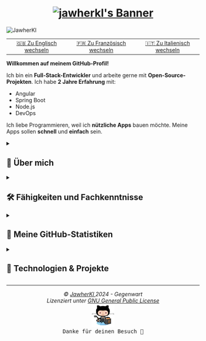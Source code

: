 <h1 align="center">
  <a href="https://git.io/typing-svg">
    <img src="https://readme-typing-svg.demolab.com?font=Fira+Code&pause=1000&center=true&vCenter=true&random=true&weight=700&size=25&duration=2000&pause=1000&color=0785fb&vCenter=true&random=false&width=500&height=30&lines=Hallo+zusammen%2C+ich+bin+Jawher+%F0%9F%91%8B%F0%9F%8F%BB;Ich+bin+Softwareingenieur+%F0%9F%91%A8%E2%80%8D%F0%9F%92%BB;Open-Source-Mitwirkender+%F0%9F%9A%A9" alt="jawherkl's Banner" />
  </a>
</h1>

<p align="left"> 
<img src="https://komarev.com/ghpvc/?username=JawherKl&label=Profile%20views&color=084777&style=flat" alt="JawherKl" /> 
</p>

<table>
    <tr>
    <td align="center">
      <a href="README.md">🇬🇧 Zu Englisch wechseln</a>
    </td>
    <td align="center">
      <a href="README_fr.md">🇫🇷 Zu Französisch wechseln</a>
    </td>
    <td align="center">
      <a href="README_it.md">🇮🇹 Zu Italienisch wechseln</a>
    </td>
  </tr>
</table>

**Willkommen auf meinem GitHub-Profil!**  

Ich bin ein **Full-Stack-Entwickler** und arbeite gerne mit **Open-Source-Projekten**. Ich habe **2 Jahre Erfahrung** mit:  
- Angular  
- Spring Boot  
- Node.js  
- DevOps  

Ich liebe Programmieren, weil ich **nützliche Apps** bauen möchte. Meine Apps sollen **schnell** und **einfach** sein.

<details close> 
  <summary><h2>🌟 Über mich</h2></summary> 

  - 💻 Ich spezialisiere mich auf JS, PHP und Java, aber ich erkunde auch gerne andere Technologien und Sprachen. 
  - 🚀 Ich bin immer begierig darauf, neue Dinge zu lernen und neue Herausforderungen anzunehmen. 
  - 🎓 Ich glaube an die Kraft des Wissensaustauschs und von Open Source. 
</details>

<details close> 
  <summary><h2>🛠️ Fähigkeiten und Fachkenntnisse</h2></summary>

  - **Backend:** Node.js, Express.js, NestJS, Go, Symfony. 
  - **Frontend:** Angular, HTML, SCSS, CSS, Bootstrap. 
  - **Programmiersprachen:** JavaScript, TypeScript, Php, Python, Go, C++. 
  - **Datenbanken:** PostgreSQL, MySQL, MongoDB, Firebase, SQLite. 
  - **Werkzeuge:** Git, Docker, K8s, Jenkins, Lens, Kafka, Redis, Argocd, Portainer, ELK-Stack, Grafana, Graylog, Prometheus. 
  - **Sprachen:** Englisch, Französisch, Deutsch, Italienisch und Arabisch.

  <img src="assets/devTools.png" alt="devTools"/> 
  <br><br> 
  💡 Ich gedeihe bei Herausforderungen und lerne gerne neue Technologien, um komplexe Probleme zu lösen. Ich gedeihe bei Herausforderungen und lerne gerne neue Technologien, um komplexe Probleme zu lösen. Ich bin immer bestrebt, an spannenden Projekten mitzuarbeiten und zur Tech-Community beizutragen.
</details> 

<details close>
  <summary><h2>🔭 Meine GitHub-Statistiken</h2></summary>
  <p align="center">
    <img src="https://github-readme-stats.vercel.app/api/top-langs/?username=JawherKl&layout=compact&theme=algolia&langs_count=20" alt="JawherKl"/>&nbsp;&nbsp;&nbsp;
    <img src="https://github-readme-stats.vercel.app/api?username=JawherKl&show_icons=true&locale=en&show=prs_merged,prs_merged_percentage&theme=algolia" alt="JawherKl"/>
    <br><br>
    <img src="https://github-profile-trophy.vercel.app/?username=JawherKl&theme=algolia&column=5&margin-w=15&margin-h=15" alt="JawherKl"/>
    <br><br>
    <img src="https://github-readme-streak-stats-git-main-davids-projects-ad77adcc.vercel.app/?user=JawherKl&theme=algolia&card_width=800" alt="JawherKl"/>
    <br><br>
    <img src="./profile-3d-contrib/profile-3d-contrib.svg" alt="JawherKl"/>
    <br><br>
    <img src="https://github-readme-activity-graph.vercel.app/graph/?username=JawherKl&bg_color=RRGGBBAA&title_color=00aeff&color=00aeff&line=00aeff&point=2ddc97&hide_border=true&custom_title=Contribution%E2%A0%80Graph" alt="JawherKl"/>
    <a href="https://app.daily.dev/jawher62"><img src="https://api.daily.dev/devcards/v2/Tflf66qLrhQ3HGtLrchsW.png?type=wide&r=5q2" width="652" alt="jawher's Dev Card"/></a>
      <p align="center">📫 Lass uns verbinden und gemeinsam etwas Großartiges schaffen! Lass uns verbinden und gemeinsam etwas Großartiges schaffen! Lass uns verbinden und gemeinsam etwas Großartiges aufbauen! 
  </p> 
</details>

<details close> 
  <summary><h2>🚀 Technologien & Projekte</h2></summary> 
    Ich spezialisiere mich auf den Bau skalierbarer Anwendungen, Backend-Dienste und DevOps-Lösungen unter Verwendung einer Vielzahl moderner Technologien. 
    
  #### **💻 Backend-Entwicklung (70%):** 
  - **Node.js (Express.js und NestJS)** – Erstellung effizienter und skalierbarer (RESTfull, GraphQL, grpc und soap) APIs.
  - **Go** – Hochleistungsfähige Backend-Dienste erstellen.
  - **Symfony** – Entwicklung robuster Webanwendungen mit PHP. 
    
  #### **☁️ DevOps & Cloud (15%):** 
  - **Kubernetes, Docker, ArgoCD, Jenkins** – Verwaltung von CI/CD-Pipelines und containerisierten Anwendungen.
  - **Kafka, Redis, ELK-Stack, Prometheus, Grafana** – Gewährleistung von Beobachtbarkeit und hoher Verfügbarkeit. 
    
  #### **🤖 KI & große Sprachmodelle (LLM) (10%):** 
  - Experimentieren mit **LLMs** für KI-gesteuerte Anwendungen.
  - Implementierung von **ML und KI-basierten Lösungen** mit Python und Cloud-Diensten. 

  #### **🎨 Frontend-Entwicklung (5%):** 
  - **Angular** – Erstellen dynamischer und interaktiver Webanwendungen. 
    
  💡 **Durchstöbere meine Repositories**, um Projekte zu sehen, die diese Technologien nutzen!
</details>

***

<p align="center"> 
  <i>&copy; <a href="https://github.com/JawherKl/"> JawherKl </a> 2024 - Gegenwart</i><br>
  <i> Lizenziert unter <a href="https://github.com/JawherKl/JawherKl/tree/master/LICENSE"> GNU General Public License</a></i><br>
  <a href="https://octodex.github.com/swagtocat/"> <img src="assets/swagtocat.png" width="60" height="60" /></a><br> 
    <kbd>Danke für deinen Besuch 🙂</kbd>
</p>
